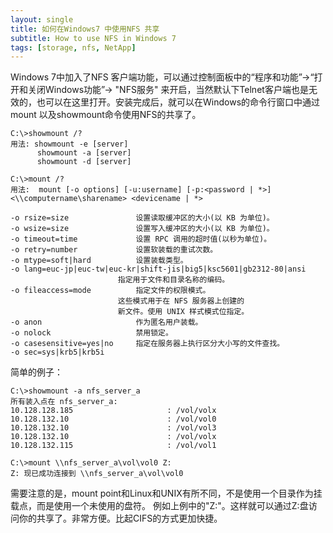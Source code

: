 ```yaml
---
layout: single
title: 如何在Windows7 中使用NFS 共享
subtitle: How to use NFS in Windows 7
tags: [storage, nfs, NetApp]
---
```


Windows 7中加入了NFS 客户端功能，可以通过控制面板中的“程序和功能”->“打开和关闭Windows功能”->  "NFS服务"
来开启，当然默认下Telnet客户端也是无效的，也可以在这里打开。安装完成后，就可以在Windows的命令行窗口中通过mount
以及showmount命令使用NFS的共享了。


    C:\>showmount /?
    用法: showmount -e [server]
          showmount -a [server]
          showmount -d [server]

    C:\>mount /?
    用法:  mount [-o options] [-u:username] [-p:<password | *>] <\\computername\sharename> <devicename | *>

    -o rsize=size               设置读取缓冲区的大小(以 KB 为单位)。
    -o wsize=size               设置写入缓冲区的大小(以 KB 为单位)。
    -o timeout=time             设置 RPC 调用的超时值(以秒为单位)。
    -o retry=number             设置软装载的重试次数。
    -o mtype=soft|hard          设置装载类型。
    -o lang=euc-jp|euc-tw|euc-kr|shift-jis|big5|ksc5601|gb2312-80|ansi
                            指定用于文件和目录名称的编码。
    -o fileaccess=mode          指定文件的权限模式。
                            这些模式用于在 NFS 服务器上创建的
                            新文件。使用 UNIX 样式模式位指定。
    -o anon                     作为匿名用户装载。
    -o nolock                   禁用锁定。
    -o casesensitive=yes|no     指定在服务器上执行区分大小写的文件查找。
    -o sec=sys|krb5|krb5i


简单的例子：

    C:\>showmount -a nfs_server_a
    所有装入点在 nfs_server_a:
    10.128.128.185                     : /vol/volx
    10.128.132.10                      : /vol/vol0
    10.128.132.10                      : /vol/vol3
    10.128.132.10                      : /vol/volx
    10.128.132.115                     : /vol/vol1

    C:\>mount \\nfs_server_a\vol\vol0 Z:
    Z: 现已成功连接到 \\nfs_server_a\vol\vol0

需要注意的是，mount point和Linux和UNIX有所不同，不是使用一个目录作为挂载点，而是使用一个未使用的盘符。
例如上例中的"Z:"。这样就可以通过Z:盘访问你的共享了。非常方便。比起CIFS的方式更加快捷。
